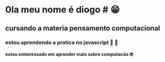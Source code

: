 # 0la meu nome é diogo # :grin:
## cursando a materia pensamento computacional
### estou aprendendo a pratica no javascript :exploding_head: :exploding_head: 
#### estou emteressado em aprender mais sobre computacão :nerd_face:
